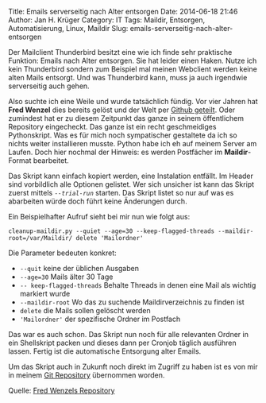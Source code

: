 Title: Emails serverseitig nach Alter entsorgen
Date: 2014-06-18 21:46
Author: Jan H. Krüger
Category: IT
Tags: Maildir, Entsorgen, Automatisierung, Linux, Maildir
Slug: emails-serverseitig-nach-alter-entsorgen

Der Mailclient Thunderbird besitzt eine wie ich finde sehr praktische Funktion: Emails nach Alter entsorgen. Sie hat leider einen Haken. Nutze ich kein Thunderbird sondern zum Beispiel mal meinen Webclient werden keine alten Mails entsorgt. Und was Thunderbird kann, muss ja auch irgendwie serverseitig auch gehen.

<!--more-->

Also suchte ich eine Weile und wurde tatsächlich fündig. Vor vier Jahren hat **Fred Wenzel** dies bereits gelöst und der Welt per [Github geteilt][1]. Oder zumindest hat er zu diesem Zeitpunkt das ganze in seinem öffentlichem Repository eingecheckt. 
Das ganze ist ein recht geschmeidiges Pythonskript. Was es für mich noch sympatischer gestaltete da ich so nichts weiter installieren musste. Python habe ich eh auf meinem Server am Laufen. Doch hier nochmal der Hinweis: es werden Postfächer im **Maildir**-Format bearbeitet.

Das Skript kann einfach kopiert werden, eine Instalation entfällt. Im Header sind vorbildlich alle Optionen gelistet. Wer sich unsicher ist kann das Skript zuerst mittels *`--trial-run`* starten. Das Skript listet so nur auf was es abarbeiten würde doch führt keine Änderungen durch.

Ein Beispielhafter Aufruf sieht bei mir nun wie folgt aus: 

    cleanup-maildir.py --quiet --age=30 --keep-flagged-threads --maildir-root=/var/Maildir/ delete 'Mailordner'

Die Parameter bedeuten konkret:

*   `--quit` keine der üblichen Ausgaben 
*   `--age=30` Mails älter 30 Tage 
*   `-- keep-flagged-threads` Behalte Threads in denen eine Mail als wichtig markiert wurde
*   `--maildir-root`  Wo das zu suchende Maildirverzeichnis zu finden ist
*   `delete` die Mails sollen gelöscht werden 
*   `'Mailordner'` der spezifische Ordner im Postfach


Das war es auch schon. Das Skript nun noch für alle relevanten Ordner in ein Shellskript packen und dieses dann per Cronjob täglich ausführen lassen. Fertig ist die automatische Entsorgung alter Emails.

Um das Skript auch in Zukunft noch direkt im Zugriff zu haben ist es von mir in meinem [Git Repository][2] übernommen worden.


Quelle: [Fred Wenzels Repository][1]

[1]: https://gist.github.com/fwenzel/280896
[2]: http://janhkrueger.de/gitpup/cleaningmaildir/	

